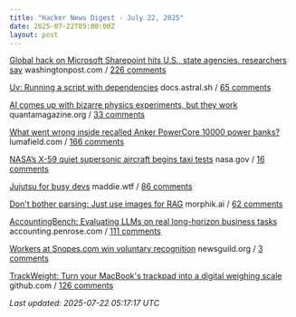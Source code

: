 ```yaml
---
title: "Hacker News Digest · July 22, 2025"
date: 2025-07-22T05:00:00Z
layout: post
---
```


[Global hack on Microsoft Sharepoint hits U.S., state agencies, researchers say](https://www.washingtonpost.com/technology/2025/07/20/microsoft-sharepoint-hack/)  washingtonpost.com / [226 comments](https://news.ycombinator.com/item?id=44629710)

[Uv: Running a script with dependencies](https://docs.astral.sh/uv/guides/scripts/#running-a-script-with-dependencies)  docs.astral.sh / [65 comments](https://news.ycombinator.com/item?id=44641521)

[AI comes up with bizarre physics experiments, but they work](https://www.quantamagazine.org/ai-comes-up-with-bizarre-physics-experiments-but-they-work-20250721/)  quantamagazine.org / [33 comments](https://news.ycombinator.com/item?id=44642349)

[What went wrong inside recalled Anker PowerCore 10000 power banks?](https://www.lumafield.com/article/what-went-wrong-inside-these-recalled-power-banks)  lumafield.com / [166 comments](https://news.ycombinator.com/item?id=44638580)

[NASA’s X-59 quiet supersonic aircraft begins taxi tests](https://www.nasa.gov/image-article/nasas-x-59-quiet-supersonic-aircraft-begins-taxi-tests/)  nasa.gov / [16 comments](https://news.ycombinator.com/item?id=44615033)

[Jujutsu for busy devs](https://maddie.wtf/posts/2025-07-21-jujutsu-for-busy-devs)  maddie.wtf / [86 comments](https://news.ycombinator.com/item?id=44641961)

[Don't bother parsing: Just use images for RAG](https://www.morphik.ai/blog/stop-parsing-docs)  morphik.ai / [62 comments](https://news.ycombinator.com/item?id=44637715)

[AccountingBench: Evaluating LLMs on real long-horizon business tasks](https://accounting.penrose.com/)  accounting.penrose.com / [111 comments](https://news.ycombinator.com/item?id=44637352)

[Workers at Snopes.com win voluntary recognition](https://newsguild.org/workers-at-snopes-com-win-voluntary-union-recognition/)  newsguild.org / [3 comments](https://news.ycombinator.com/item?id=44643055)

[TrackWeight: Turn your MacBook's trackpad into a digital weighing scale](https://github.com/KrishKrosh/TrackWeight)  github.com / [126 comments](https://news.ycombinator.com/item?id=44635808)


_Last updated: 2025-07-22 05:17:17 UTC_
